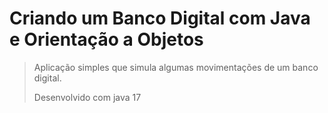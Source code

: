 # Criando um Banco Digital com Java e Orientação a Objetos

> Aplicação simples que simula algumas movimentações de um banco digital.
>
> Desenvolvido com java 17
